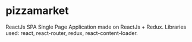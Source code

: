 # pizzamarket
ReactJs SPA
Single Page Application made on ReactJs + Redux.
Libraries used: react, react-router, redux, react-content-loader.
